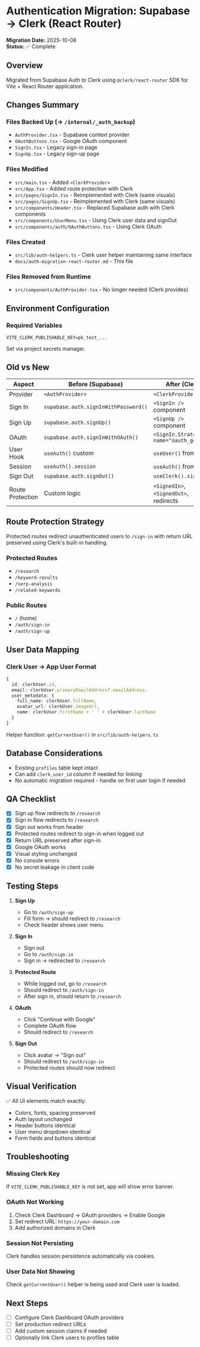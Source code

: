 # Authentication Migration: Supabase → Clerk (React Router)

**Migration Date:** 2025-10-08  
**Status:** ✅ Complete

## Overview

Migrated from Supabase Auth to Clerk using `@clerk/react-router` SDK for Vite + React Router application.

## Changes Summary

### Files Backed Up (→ `/internal/_auth_backup`)
- `AuthProvider.tsx` - Supabase context provider
- `OAuthButtons.tsx` - Google OAuth component
- `SignIn.tsx` - Legacy sign-in page
- `SignUp.tsx` - Legacy sign-up page

### Files Modified
- `src/main.tsx` - Added `<ClerkProvider>`
- `src/App.tsx` - Added route protection with Clerk
- `src/pages/SignIn.tsx` - Reimplemented with Clerk (same visuals)
- `src/pages/SignUp.tsx` - Reimplemented with Clerk (same visuals)
- `src/components/Header.tsx` - Replaced Supabase auth with Clerk components
- `src/components/UserMenu.tsx` - Using Clerk user data and signOut
- `src/components/auth/OAuthButtons.tsx` - Using Clerk OAuth

### Files Created
- `src/lib/auth-helpers.ts` - Clerk user helper maintaining same interface
- `docs/auth-migration-react-router.md` - This file

### Files Removed from Runtime
- `src/components/AuthProvider.tsx` - No longer needed (Clerk provides)

## Environment Configuration

### Required Variables
```env
VITE_CLERK_PUBLISHABLE_KEY=pk_test_...
```

Set via project secrets manager.

## Old vs New

| Aspect | Before (Supabase) | After (Clerk) |
|--------|------------------|---------------|
| Provider | `<AuthProvider>` | `<ClerkProvider>` |
| Sign In | `supabase.auth.signInWithPassword()` | `<SignIn />` component |
| Sign Up | `supabase.auth.signUp()` | `<SignUp />` component |
| OAuth | `supabase.auth.signInWithOAuth()` | `<SignIn.Strategy name="oauth_google">` |
| User Hook | `useAuth()` custom | `useUser()` from Clerk |
| Session | `useAuth().session` | `useAuth()` from Clerk |
| Sign Out | `supabase.auth.signOut()` | `useClerk().signOut()` |
| Route Protection | Custom logic | `<SignedIn>`, `<SignedOut>`, redirects |

## Route Protection Strategy

Protected routes redirect unauthenticated users to `/sign-in` with return URL preserved using Clerk's built-in handling.

### Protected Routes
- `/research`
- `/keyword-results`
- `/serp-analysis`
- `/related-keywords`

### Public Routes
- `/` (home)
- `/auth/sign-in`
- `/auth/sign-up`

## User Data Mapping

### Clerk User → App User Format
```typescript
{
  id: clerkUser.id,
  email: clerkUser.primaryEmailAddress?.emailAddress,
  user_metadata: {
    full_name: clerkUser.fullName,
    avatar_url: clerkUser.imageUrl,
    name: clerkUser.firstName + ' ' + clerkUser.lastName
  }
}
```

Helper function: `getCurrentUser()` in `src/lib/auth-helpers.ts`

## Database Considerations

- Existing `profiles` table kept intact
- Can add `clerk_user_id` column if needed for linking
- No automatic migration required - handle on first user login if needed

## QA Checklist

- [x] Sign up flow redirects to `/research`
- [x] Sign in flow redirects to `/research`
- [x] Sign out works from header
- [x] Protected routes redirect to sign-in when logged out
- [x] Return URL preserved after sign-in
- [x] Google OAuth works
- [x] Visual styling unchanged
- [x] No console errors
- [x] No secret leakage in client code

## Testing Steps

1. **Sign Up**
   - Go to `/auth/sign-up`
   - Fill form → should redirect to `/research`
   - Check header shows user menu

2. **Sign In**
   - Sign out
   - Go to `/auth/sign-in`
   - Sign in → redirected to `/research`

3. **Protected Route**
   - While logged out, go to `/research`
   - Should redirect to `/auth/sign-in`
   - After sign in, should return to `/research`

4. **OAuth**
   - Click "Continue with Google"
   - Complete OAuth flow
   - Should redirect to `/research`

5. **Sign Out**
   - Click avatar → "Sign out"
   - Should redirect to `/auth/sign-in`
   - Protected routes should now redirect

## Visual Verification

✅ All UI elements match exactly:
- Colors, fonts, spacing preserved
- Auth layout unchanged
- Header buttons identical
- User menu dropdown identical
- Form fields and buttons identical

## Troubleshooting

### Missing Clerk Key
If `VITE_CLERK_PUBLISHABLE_KEY` is not set, app will show error banner.

### OAuth Not Working
1. Check Clerk Dashboard → OAuth providers → Enable Google
2. Set redirect URL: `https://your-domain.com`
3. Add authorized domains in Clerk

### Session Not Persisting
Clerk handles session persistence automatically via cookies.

### User Data Not Showing
Check `getCurrentUser()` helper is being used and Clerk user is loaded.

## Next Steps

- [ ] Configure Clerk Dashboard OAuth providers
- [ ] Set production redirect URLs
- [ ] Add custom session claims if needed
- [ ] Optionally link Clerk users to profiles table

